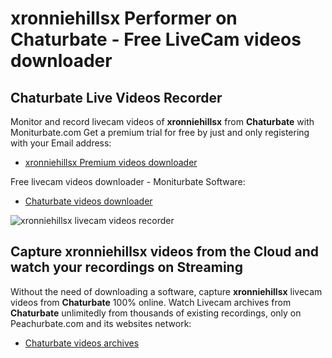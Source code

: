 # xronniehillsx Performer on Chaturbate - Free LiveCam videos downloader

## Chaturbate Live Videos Recorder

Monitor and record livecam videos of **xronniehillsx** from **Chaturbate** with Moniturbate.com
Get a premium trial for free by just and only registering with your Email address:
* [xronniehillsx Premium videos downloader](https://moniturbate.com/request-demo-licence-key.html)

Free livecam videos downloader - Moniturbate Software:
* [Chaturbate videos downloader](https://moniturbate.com/moniturbate-download-software.html)

![xronniehillsx livecam videos recorder](https://peachurnet.com/templates/moniturbate-software.png)


## Capture xronniehillsx videos from the Cloud and watch your recordings on Streaming

Without the need of downloading a software, capture **xronniehillsx** livecam videos from **Chaturbate** 100% online.
Watch Livecam archives from **Chaturbate** unlimitedly from thousands of existing recordings, only on Peachurbate.com and its websites network:
* [Chaturbate videos archives](https://peachurnet.com/)